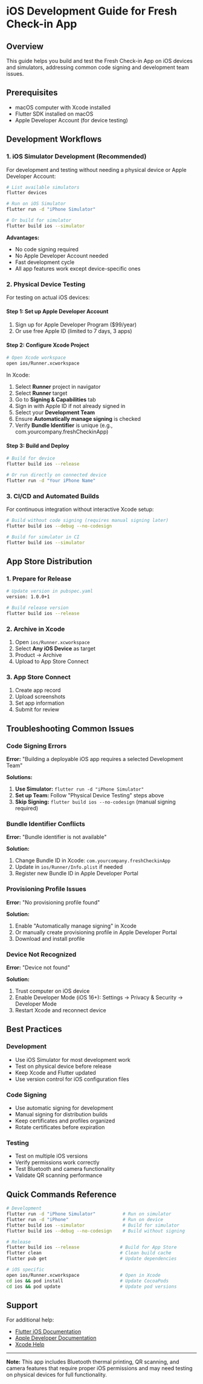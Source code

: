 # iOS Development Guide for Fresh Check-in App

## Overview
This guide helps you build and test the Fresh Check-in App on iOS devices and simulators, addressing common code signing and development team issues.

## Prerequisites
- macOS computer with Xcode installed
- Flutter SDK installed on macOS
- Apple Developer Account (for device testing)

## Development Workflows

### 1. iOS Simulator Development (Recommended)
For development and testing without needing a physical device or Apple Developer Account:

```bash
# List available simulators
flutter devices

# Run on iOS Simulator
flutter run -d "iPhone Simulator"

# Or build for simulator
flutter build ios --simulator
```

**Advantages:**
- No code signing required
- No Apple Developer Account needed
- Fast development cycle
- All app features work except device-specific ones

### 2. Physical Device Testing
For testing on actual iOS devices:

#### Step 1: Set up Apple Developer Account
1. Sign up for Apple Developer Program ($99/year)
2. Or use free Apple ID (limited to 7 days, 3 apps)

#### Step 2: Configure Xcode Project
```bash
# Open Xcode workspace
open ios/Runner.xcworkspace
```

In Xcode:
1. Select **Runner** project in navigator
2. Select **Runner** target
3. Go to **Signing & Capabilities** tab
4. Sign in with Apple ID if not already signed in
5. Select your **Development Team**
6. Ensure **Automatically manage signing** is checked
7. Verify **Bundle Identifier** is unique (e.g., com.yourcompany.freshCheckinApp)

#### Step 3: Build and Deploy
```bash
# Build for device
flutter build ios --release

# Or run directly on connected device
flutter run -d "Your iPhone Name"
```

### 3. CI/CD and Automated Builds
For continuous integration without interactive Xcode setup:

```bash
# Build without code signing (requires manual signing later)
flutter build ios --debug --no-codesign

# Build for simulator in CI
flutter build ios --simulator
```

## App Store Distribution

### 1. Prepare for Release
```bash
# Update version in pubspec.yaml
version: 1.0.0+1

# Build release version
flutter build ios --release
```

### 2. Archive in Xcode
1. Open `ios/Runner.xcworkspace`
2. Select **Any iOS Device** as target
3. Product → Archive
4. Upload to App Store Connect

### 3. App Store Connect
1. Create app record
2. Upload screenshots
3. Set app information
4. Submit for review

## Troubleshooting Common Issues

### Code Signing Errors
**Error:** "Building a deployable iOS app requires a selected Development Team"

**Solutions:**
1. **Use Simulator:** `flutter run -d "iPhone Simulator"`
2. **Set up Team:** Follow "Physical Device Testing" steps above
3. **Skip Signing:** `flutter build ios --no-codesign` (manual signing required)

### Bundle Identifier Conflicts
**Error:** "Bundle identifier is not available"

**Solution:**
1. Change Bundle ID in Xcode: `com.yourcompany.freshCheckinApp`
2. Update in `ios/Runner/Info.plist` if needed
3. Register new Bundle ID in Apple Developer Portal

### Provisioning Profile Issues
**Error:** "No provisioning profile found"

**Solution:**
1. Enable "Automatically manage signing" in Xcode
2. Or manually create provisioning profile in Apple Developer Portal
3. Download and install profile

### Device Not Recognized
**Error:** "Device not found"

**Solution:**
1. Trust computer on iOS device
2. Enable Developer Mode (iOS 16+): Settings → Privacy & Security → Developer Mode
3. Restart Xcode and reconnect device

## Best Practices

### Development
- Use iOS Simulator for most development work
- Test on physical device before release
- Keep Xcode and Flutter updated
- Use version control for iOS configuration files

### Code Signing
- Use automatic signing for development
- Manual signing for distribution builds
- Keep certificates and profiles organized
- Rotate certificates before expiration

### Testing
- Test on multiple iOS versions
- Verify permissions work correctly
- Test Bluetooth and camera functionality
- Validate QR scanning performance

## Quick Commands Reference

```bash
# Development
flutter run -d "iPhone Simulator"          # Run on simulator
flutter run -d "iPhone"                    # Run on device
flutter build ios --simulator              # Build for simulator
flutter build ios --debug --no-codesign    # Build without signing

# Release
flutter build ios --release               # Build for App Store
flutter clean                             # Clean build cache
flutter pub get                           # Update dependencies

# iOS specific
open ios/Runner.xcworkspace               # Open in Xcode
cd ios && pod install                     # Update CocoaPods
cd ios && pod update                      # Update pod versions
```

## Support

For additional help:
- [Flutter iOS Documentation](https://flutter.dev/docs/deployment/ios)
- [Apple Developer Documentation](https://developer.apple.com/documentation/)
- [Xcode Help](https://help.apple.com/xcode/)

---

**Note:** This app includes Bluetooth thermal printing, QR scanning, and camera features that require proper iOS permissions and may need testing on physical devices for full functionality.